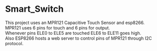 # Smart_Switch

This project uses an MPR121 Capacitive Touch Sensor and esp8266.   
MPR121 uses 6 pins for touch and 6 pins for output.  
Whenever pins ELE0 to ELE5 are touched ELE6 to ELE11 goes high.  
Also ESP8266 hosts a web server to control pins of MPR121 through I2C protocol.  
